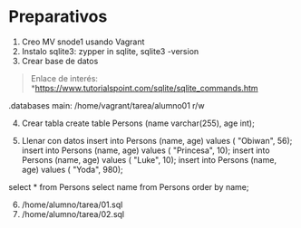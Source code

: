 
# Preparativos

1. Creo MV snode1 usando Vagrant
2. Instalo sqlite3: zypper in sqlite, sqlite3 -version
3. Crear base de datos

> Enlace de interés:
> *https://www.tutorialspoint.com/sqlite/sqlite_commands.htm

 .databases
main: /home/vagrant/tarea/alumno01 r/w

4. Crear tabla
create table Persons (name varchar(255), age int);

5. Llenar con datos
insert into Persons (name, age) values ( "Obiwan", 56);
insert into Persons (name, age) values ( "Princesa", 10);
insert into Persons (name, age) values ( "Luke", 10);
insert into Persons (name, age) values ( "Yoda", 980);

select * from Persons
select name from Persons order by name;


6. /home/alumno/tarea/01.sql
7. /home/alumno/tarea/02.sql

